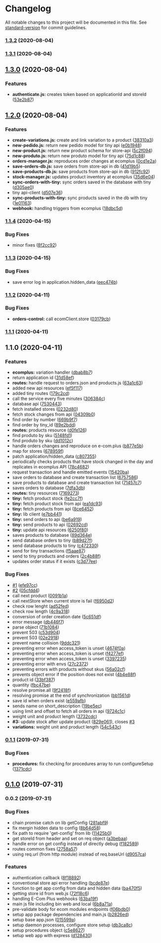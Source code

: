 # Changelog

All notable changes to this project will be documented in this file. See [standard-version](https://github.com/conventional-changelog/standard-version) for commit guidelines.

### [1.3.2](https://github.com/ecomclub/app-tiny/compare/v1.3.1...v1.3.2) (2020-08-04)

### [1.3.1](https://github.com/ecomclub/app-tiny/compare/v1.3.0...v1.3.1) (2020-08-04)

## [1.3.0](https://github.com/ecomclub/app-tiny/compare/v1.2.0...v1.3.0) (2020-08-04)


### Features

* **authenticate.js:** creates token based on applicationId and storeId ([53e2b87](https://github.com/ecomclub/app-tiny/commit/53e2b87bd4634a8a7aca845dfddc03e846087b16))

## [1.2.0](https://github.com/ecomclub/app-tiny/compare/v1.1.4...v1.2.0) (2020-08-04)


### Features

* **create-variations.js:** create and link variation to a product ([38310a3](https://github.com/ecomclub/app-tiny/commit/38310a32771cc71d54cf066f598681ad2eac3c9a))
* **new-pedido.js:** return new pedido model for tiny api ([e0b1948](https://github.com/ecomclub/app-tiny/commit/e0b194833b24ba97430c6d7bf264b6c1b488f705))
* **new-product.js:** return new product schema for store-api ([5c2f094](https://github.com/ecomclub/app-tiny/commit/5c2f094a0a6ff9564b43d34409abe19cf67be114))
* **new-produto.js:** return new produto model for tiny api ([75d1c88](https://github.com/ecomclub/app-tiny/commit/75d1c8801fb96b9d96f6de0b28191fec3d175346))
* **orders-manager.js:** reproduces order changes at ecomplus ([0cd1e2a](https://github.com/ecomclub/app-tiny/commit/0cd1e2a531608134e4e6ac6a18c2e3ee2ec7918f))
* **save-orders-db.js:** save orders from store-api in db ([41d19b5](https://github.com/ecomclub/app-tiny/commit/41d19b59321a4e05d99f18647adc444238c0d515))
* **save-products-db.js:** save products from store-api in db ([912fc92](https://github.com/ecomclub/app-tiny/commit/912fc9263ed74ab3c749baf6edc343c98b52f33a))
* **stock-manager.js:** updates product inventory at ecomplus ([35d6e04](https://github.com/ecomclub/app-tiny/commit/35d6e040133dc0452ccec5e82fc2fd3a649deab6))
* **sync-orders-with-tiny:** sync orders saved in the database with tiny ([d305ae0](https://github.com/ecomclub/app-tiny/commit/d305ae0a0df740a1a4cc6355c65f359f3399f9a2))
* tiny api-client ([d507e36](https://github.com/ecomclub/app-tiny/commit/d507e36f0210f98e55fbfc01b8ef81c5d4c8e46a))
* **sync-products-with-tiny:** sync products saved in the db with tiny ([1e01163](https://github.com/ecomclub/app-tiny/commit/1e01163799ee2d77c5a54aeb6e24193bbf2a50af))
* **webhook:** handling triggers from ecomplus ([18dbc5d](https://github.com/ecomclub/app-tiny/commit/18dbc5da859d6c6139030d76facaddcb1202c6f3))

### [1.1.4](https://github.com/ecomclub/app-tiny/compare/v1.1.3...v1.1.4) (2020-04-15)


### Bug Fixes

* minor fixes ([8f2cc92](https://github.com/ecomclub/app-tiny/commit/8f2cc92ff3b62671ba765bc00ea758fc1a395b0e))

### [1.1.3](https://github.com/ecomclub/app-tiny/compare/v1.1.2...v1.1.3) (2020-04-15)


### Bug Fixes

* save error log in application.hidden_data ([eec474b](https://github.com/ecomclub/app-tiny/commit/eec474bec0d42131d61ecb6d733ce32eaaa5ab73))

### [1.1.2](https://github.com/ecomclub/app-tiny/compare/v1.1.1...v1.1.2) (2020-04-11)


### Bug Fixes

* **orders-control:** call ecomClient.store ([03179cb](https://github.com/ecomclub/app-tiny/commit/03179cbff30dd589ed79826e94442fb76ddab26b))

### [1.1.1](https://github.com/ecomclub/app-tiny/compare/v1.1.0...v1.1.1) (2020-04-11)

## 1.1.0 (2020-04-11)


### Features

* **ecomplus:** variation handler ([dbab8b7](https://github.com/ecomclub/app-tiny/commit/dbab8b75d8ed67393dd1b75233014a5346b9f353))
* return application id ([31d58ef](https://github.com/ecomclub/app-tiny/commit/31d58effeb2c2f327563bcb8d26485eafd743a30))
* **routes:** handle request to orders.json and products.js ([63a1c63](https://github.com/ecomclub/app-tiny/commit/63a1c634c48750378e88f9c4297dd7106b65e24f))
* added new api resources ([ef5f117](https://github.com/ecomclub/app-tiny/commit/ef5f1179d077c1fc6e1ed97e6ca1105c458a829e))
* added tiny routes ([179c2cd](https://github.com/ecomclub/app-tiny/commit/179c2cd1e7a04630dc6400b91e3d51357a3bfbd2))
* call the service every five minutes ([306384c](https://github.com/ecomclub/app-tiny/commit/306384ca2d72032419a565ef4fee6b9617691aa1))
* database api ([7530443](https://github.com/ecomclub/app-tiny/commit/75304433e3e79b31a059750db944d1cc71655caa))
* fetch installed stores ([0232d80](https://github.com/ecomclub/app-tiny/commit/0232d80b4d7866ab290b62f576efebc76156a8c3))
* fetch stock changes from api ([04309b0](https://github.com/ecomclub/app-tiny/commit/04309b07dad27898c9467f41830f485aa9864770))
* find order by number ([669b9f7](https://github.com/ecomclub/app-tiny/commit/669b9f7c9b180cb11f8a8d56dc11c317295f808b))
* find order by tiny_id ([89e2bdd](https://github.com/ecomclub/app-tiny/commit/89e2bdd301e89d6f641444cbb5b75bac43448ee3))
* **routes:** products resource ([d0fe126](https://github.com/ecomclub/app-tiny/commit/d0fe1267e68b6e094d1466a0c5559c48a3bbaf60))
* find produto by sku ([5148fd1](https://github.com/ecomclub/app-tiny/commit/5148fd1edda7f838bdf321862de107371be955e0))
* find produto by sku ([dd1012c](https://github.com/ecomclub/app-tiny/commit/dd1012c582127ac2b8ee4b5da8ae46626ad4145d))
* handle orders changes and reproduce on e-com.plus ([b877e5b](https://github.com/ecomclub/app-tiny/commit/b877e5b7a155d53396656954974358771b95c930))
* map for stores ([678959f](https://github.com/ecomclub/app-tiny/commit/678959f80a282091812c08525c118b3f90060735))
* patch application/hidden_data ([c807355](https://github.com/ecomclub/app-tiny/commit/c80735575726f370174329e287bd96c353504c9b))
* periodically checks products that have stock changed in the day and replicates in ecomplus API ([78c4682](https://github.com/ecomclub/app-tiny/commit/78c46823c3a8a0aa01e23555e338143300c07ff5))
* request transaction and handle emitted events ([15420ba](https://github.com/ecomclub/app-tiny/commit/15420bae2210fc425d2ddf6bb75479d85c25397c))
* save orders to database and create transaction list ([6757586](https://github.com/ecomclub/app-tiny/commit/67575867eb2dfc02431eb6fb693783ccf4dd55ad))
* save products to database and create transaction list ([71457c7](https://github.com/ecomclub/app-tiny/commit/71457c785775059e925940ae72777ed8ae44f970))
* saves orders to database ([7dfa3db](https://github.com/ecomclub/app-tiny/commit/7dfa3db1acbab2a734cbbcf940f22a26448aeeb0))
* **routes:** tiny resources ([7169273](https://github.com/ecomclub/app-tiny/commit/7169273f3781af56e5254902542907174573eaa5))
* **tiny:** fetch product stock ([fe2cc7f](https://github.com/ecomclub/app-tiny/commit/fe2cc7fdbe99f8487d15298184fc634d6c670333))
* **tiny:** fetch product stock from api ([ea1dc93](https://github.com/ecomclub/app-tiny/commit/ea1dc9310a9c23587ff0133833b714c4d8cb11b7))
* **tiny:** fetch products from api ([8ce6452](https://github.com/ecomclub/app-tiny/commit/8ce64525791dfa9ad90e4ce890081fe8b6df7270))
* **tiny:** lib client ([e7bb441](https://github.com/ecomclub/app-tiny/commit/e7bb441bd3de3cce281070592cf9613ddd38e760))
* **tiny:** send orders to api ([be6a919](https://github.com/ecomclub/app-tiny/commit/be6a919b8fc42089a558502796ccdc97f1e333ac))
* **tiny:** send products to api ([02692cd](https://github.com/ecomclub/app-tiny/commit/02692cd0413c827eb1f61a18c722040a380b8167))
* **tiny:** update api resources ([6250f80](https://github.com/ecomclub/app-tiny/commit/6250f805114dcac8ef93c4f275ceb45c92d39717))
* saves products to database ([89d364e](https://github.com/ecomclub/app-tiny/commit/89d364e33b41b128f0f1849021b598dbf8fd6f9e))
* send database orders to tiny ([b89d27f](https://github.com/ecomclub/app-tiny/commit/b89d27fcb6250bd83808880124e23e19abfbec43))
* send database products to tiny ([c472330](https://github.com/ecomclub/app-tiny/commit/c4723306525779144082b25324fdb1cece8f0729))
* send for tiny transactions ([f5aae87](https://github.com/ecomclub/app-tiny/commit/f5aae87cebe68f43d5700efaf8f8158a23cdd353))
* send to tiny products and orders ([2c4b88f](https://github.com/ecomclub/app-tiny/commit/2c4b88f04df4da989c4073c1ad18a46ee7926670))
* updates order status if it exists ([c3d77ee](https://github.com/ecomclub/app-tiny/commit/c3d77eeb2d2904484f052df6d8aa2db8a620e2c4))


### Bug Fixes

* [#1](https://github.com/ecomclub/app-tiny/issues/1) ([efe97cc](https://github.com/ecomclub/app-tiny/commit/efe97cc11003d84f646c74130ad796517734d23b))
* [#2](https://github.com/ecomclub/app-tiny/issues/2) ([05cfdd4](https://github.com/ecomclub/app-tiny/commit/05cfdd43e35d128f30777a61d555aa9f83c3d86e))
* call next product ([0091b1a](https://github.com/ecomclub/app-tiny/commit/0091b1af98f1c19fad648e072bcf5903abef9d83))
* call nextStore when current store is fail ([f6950d2](https://github.com/ecomclub/app-tiny/commit/f6950d29127cb56f2e7dba5d5d85de5d7e05afcf))
* check row lenght ([ad52fed](https://github.com/ecomclub/app-tiny/commit/ad52fed7dddc32349d6bc95044c74da52c4f6d5e))
* check row length ([4c9a318](https://github.com/ecomclub/app-tiny/commit/4c9a31804ce661296f9d34f1bbc99904b7860b8a))
* conversion of order creation date ([5c651df](https://github.com/ecomclub/app-tiny/commit/5c651df1e603232312e2c407d947feb0706f73a3))
* error message ([db446f7](https://github.com/ecomclub/app-tiny/commit/db446f70770ba3e8a1687913e9306a0503f8a2b6))
* parse object ([71b1084](https://github.com/ecomclub/app-tiny/commit/71b1084dc21d3a61a2a3f8f4ecd35c85be5eff08))
* prevent 503 ([c53d904](https://github.com/ecomclub/app-tiny/commit/c53d9045f284a85b44522f99b1869be40bf967a0))
* prevent 503 ([02e2918](https://github.com/ecomclub/app-tiny/commit/02e291849ebe7a0a82d3ee59a2d96c74af2da357))
* prevent name collision ([9ddc321](https://github.com/ecomclub/app-tiny/commit/9ddc3214f66640463243fb4781a87a115b3d3a8f))
* preventing error when access_token is unset ([4674f0a](https://github.com/ecomclub/app-tiny/commit/4674f0a90813043697056fa0d5b3f42c1102ee08))
* preventing error when access_token is unset ([f4277ef](https://github.com/ecomclub/app-tiny/commit/f4277ef5803acb02b57a22b10890029dc0dc1bf9))
* preventing error when access_token is unset ([3397235](https://github.com/ecomclub/app-tiny/commit/33972354fa9b142ac0cadd0c08a9c03ce2a96812))
* preventing error with envs ([27c2372](https://github.com/ecomclub/app-tiny/commit/27c2372a2b02d6b95c0fe0f68795769f2457313c))
* preventing errors with products without skus ([56a02cf](https://github.com/ecomclub/app-tiny/commit/56a02cfdf1bc813bba6dfc46dce4accaa8c18d69))
* prevents object error if the position does not exist ([4b4e88f](https://github.com/ecomclub/app-tiny/commit/4b4e88fce23015cfc7e089ec4017a8f36931be93))
* product id ([33bf387](https://github.com/ecomclub/app-tiny/commit/33bf3873c951acb04b83b7f6997e81210538f156))
* quantity ([fbc47be](https://github.com/ecomclub/app-tiny/commit/fbc47be676df0855640866a8d3a1e72a7bb03da4))
* resolve promise.all ([9f2418f](https://github.com/ecomclub/app-tiny/commit/9f2418fd7935cd61425cf4cb93b1f2476a95f79b))
* resolving promise at the end of synchronization ([bb1561d](https://github.com/ecomclub/app-tiny/commit/bb1561d31eeb3af3a2fad32b030d839025497dda))
* save id when orders exist ([e559afb](https://github.com/ecomclub/app-tiny/commit/e559afb0c95731d5832d779c573273633adc6f17))
* sends name on short_description ([19be5ec](https://github.com/ecomclub/app-tiny/commit/19be5ec555ae2fac1d5efbbb716c247ab1f2978a))
* using limit and offset to fetch all orders in api ([9724c1c](https://github.com/ecomclub/app-tiny/commit/9724c1c2911dc05f39079ee017414178fef30872))
* weight unit and product length ([3732cdc](https://github.com/ecomclub/app-tiny/commit/3732cdc5efd86aca43702d31538e5566860296dc))
* **#3:** update stock after update product ([829e061](https://github.com/ecomclub/app-tiny/commit/829e0613eafab9dc1b0b2b126ece8058763bb1a0)), closes [#3](https://github.com/ecomclub/app-tiny/issues/3)
* **variations:** weight unit and product length ([54c543c](https://github.com/ecomclub/app-tiny/commit/54c543c056e2f3c8ff1d8eb08e83d34327e6bd79))

### [0.1.1](https://github.com/ecomclub/express-app-boilerplate/compare/v0.1.0...v0.1.1) (2019-07-31)


### Bug Fixes

* **procedures:** fix checking for procedures array to run configureSetup ([1371cdc](https://github.com/ecomclub/express-app-boilerplate/commit/1371cdc))

## [0.1.0](https://github.com/ecomclub/express-app-boilerplate/compare/v0.0.2...v0.1.0) (2019-07-31)

### 0.0.2 (2019-07-31)


### Bug Fixes

* chain promise catch on lib getConfig ([281abf9](https://github.com/ecomclub/express-app-boilerplate/commit/281abf9))
* fix mergin hidden data to config ([8b64d58](https://github.com/ecomclub/express-app-boilerplate/commit/8b64d58))
* fix path to require 'get-config' from lib ([11425b0](https://github.com/ecomclub/express-app-boilerplate/commit/11425b0))
* get storeId from header and set on req object ([a3bebaa](https://github.com/ecomclub/express-app-boilerplate/commit/a3bebaa))
* handle error on get config instead of directly debug ([f182589](https://github.com/ecomclub/express-app-boilerplate/commit/f182589))
* routes common fixes ([2758a57](https://github.com/ecomclub/express-app-boilerplate/commit/2758a57))
* using req.url (from http module) instead of req.baseUrl ([d9057ca](https://github.com/ecomclub/express-app-boilerplate/commit/d9057ca))


### Features

* authentication callback ([8f18892](https://github.com/ecomclub/express-app-boilerplate/commit/8f18892))
* conventional store api error handling ([bcde87e](https://github.com/ecomclub/express-app-boilerplate/commit/bcde87e))
* function to get app config from data and hidden data ([ba470f5](https://github.com/ecomclub/express-app-boilerplate/commit/ba470f5))
* getting store id from web.js ([72f18c6](https://github.com/ecomclub/express-app-boilerplate/commit/72f18c6))
* handling E-Com Plus webhooks ([63ba19f](https://github.com/ecomclub/express-app-boilerplate/commit/63ba19f))
* main js file including bin web and local ([6b8a71a](https://github.com/ecomclub/express-app-boilerplate/commit/6b8a71a))
* pre-validate body for ecom modules endpoints ([f06bdb0](https://github.com/ecomclub/express-app-boilerplate/commit/f06bdb0))
* setup app package dependencies and main.js ([b2826ed](https://github.com/ecomclub/express-app-boilerplate/commit/b2826ed))
* setup base app.json ([015599a](https://github.com/ecomclub/express-app-boilerplate/commit/015599a))
* setup daemon processes, configure store setup ([db3ca8c](https://github.com/ecomclub/express-app-boilerplate/commit/db3ca8c))
* setup procedures object ([c5e8627](https://github.com/ecomclub/express-app-boilerplate/commit/c5e8627))
* setup web app with express ([d128430](https://github.com/ecomclub/express-app-boilerplate/commit/d128430))
